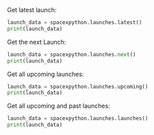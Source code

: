 Get latest launch:
```python
launch_data = spacexpython.launches.latest()
print(launch_data)
```

Get the next Launch:
```python
launch_data = spacexpython.launches.next()
print(launch_data)
```

Get all upcoming launches:
```python
launch_data = spacexpython.launches.upcoming()
print(launch_data)
```

Get all upcoming and past launches:
```python
launch_data = spacexpython.launches.launches()
print(launch_data)
```